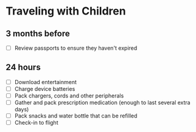 # Traveling with Children

## 3 months before

- [ ] Review passports to ensure they haven't expired

## 24 hours

- [ ] Download entertainment
- [ ] Charge device batteries
- [ ] Pack chargers, cords and other peripherals
- [ ] Gather and pack prescription medication (enough to last several extra days)
- [ ] Pack snacks and water bottle that can be refilled
- [ ] Check-in to flight
